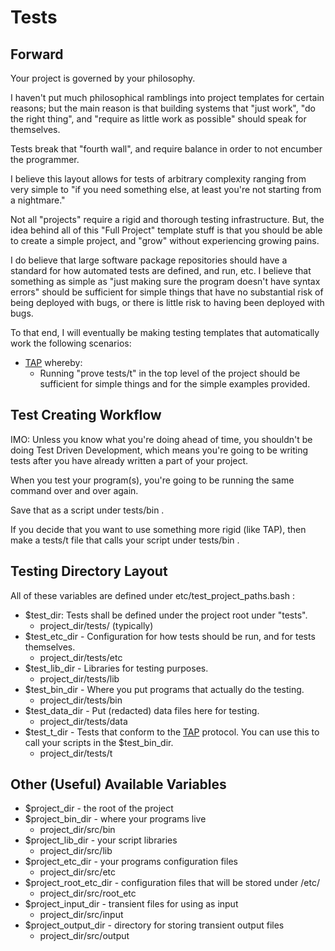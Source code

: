 # Tests

## Forward

Your project is governed by your philosophy.

I haven't put much philosophical ramblings into project templates
for certain reasons; but the main reason is that building systems
that "just work", "do the right thing", and "require as little
work as possible" should speak for themselves.

Tests break that "fourth wall", and require balance in order to
not encumber the programmer.

I believe this layout allows for tests of arbitrary complexity
ranging from very simple to "if you need something else, at
least you're not starting from a nightmare."

Not all "projects" require a rigid and thorough testing infrastructure.
But, the idea behind all of this "Full Project" template stuff
is that you should be able to create a simple project, and "grow"
without experiencing growing pains.

I do believe that large software package repositories should have
a standard for how automated tests are defined, and run, etc.
I believe that something as simple as "just making sure the program
doesn't have syntax errors" should be sufficient for simple things
that have no substantial risk of being deployed with bugs, or there
is little risk to having been deployed with bugs.

To that end, I will eventually be making testing templates that
automatically work the following scenarios:

* [TAP](https://testanything.org) whereby:
	* Running "prove tests/t" in the top level of the project
	should be sufficient for simple things and for the simple
	examples provided.

## Test Creating Workflow

IMO: Unless you know what you're doing ahead of time, you shouldn't
be doing Test Driven Development, which means you're going to
be writing tests after you have already written a part of your project.

When you test your program(s), you're going to be running the same command
over and over again.

Save that as a script under tests/bin .

If you decide that you want to use something more rigid (like TAP), then
make a tests/t file that calls your script under tests/bin .

## Testing Directory Layout

All of these variables are defined under etc/test_project_paths.bash :

* $test_dir: Tests shall be defined under the project root under "tests".
	* project_dir/tests/ (typically)
* $test_etc_dir - Configuration for how tests should be run, and for tests
themselves.
	* project_dir/tests/etc
* $test_lib_dir - Libraries for testing purposes.
	* project_dir/tests/lib
* $test_bin_dir - Where you put programs that actually do the testing.
	* project_dir/tests/bin
* $test_data_dir - Put (redacted) data files here for testing.
	* project_dir/tests/data
* $test_t_dir - Tests that conform to the [TAP](https://testanything.org) protocol.
You can use this to call your scripts in the $test_bin_dir.
	* project_dir/tests/t

## Other (Useful) Available Variables

* $project_dir - the root of the project
* $project_bin_dir - where your programs live
	* project_dir/src/bin
* $project_lib_dir - your script libraries
	* project_dir/src/lib
* $project_etc_dir - your programs configuration files
	* project_dir/src/etc
* $project_root_etc_dir - configuration files that will be stored under /etc/
	* project_dir/src/root_etc
* $project_input_dir - transient files for using as input
	* project_dir/src/input
* $project_output_dir - directory for storing transient output files
	* project_dir/src/output


